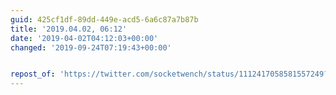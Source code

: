 ```yaml
---
guid: 425cf1df-89dd-449e-acd5-6a6c87a7b87b
title: '2019.04.02, 06:12'
date: '2019-04-02T04:12:03+00:00'
changed: '2019-09-24T07:19:43+00:00'


repost_of: 'https://twitter.com/socketwench/status/1112417058581557249?s=20'
---
```


